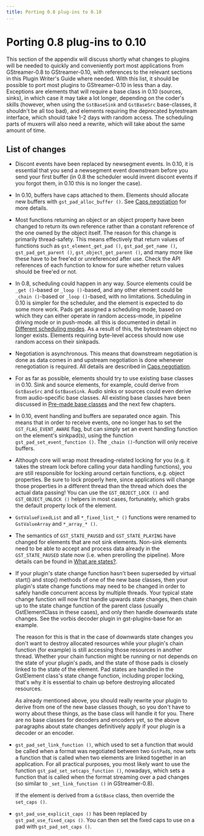 ```yaml
---
title: Porting 0.8 plug-ins to 0.10
...
```


# Porting 0.8 plug-ins to 0.10

This section of the appendix will discuss shortly what changes to
plugins will be needed to quickly and conveniently port most
applications from GStreamer-0.8 to GStreamer-0.10, with references to
the relevant sections in this Plugin Writer's Guide where needed. With
this list, it should be possible to port most plugins to GStreamer-0.10
in less than a day. Exceptions are elements that will require a base
class in 0.10 (sources, sinks), in which case it may take a lot longer,
depending on the coder's skills (however, when using the `GstBaseSink`
and `GstBaseSrc` base-classes, it shouldn't be all too bad), and
elements requiring the deprecated bytestream interface, which should
take 1-2 days with random access. The scheduling parts of muxers will
also need a rewrite, which will take about the same amount of time.

## List of changes

  - Discont events have been replaced by newsegment events. In 0.10, it
    is essential that you send a newsegment event downstream before you
    send your first buffer (in 0.8 the scheduler would invent discont
    events if you forgot them, in 0.10 this is no longer the case).

  - In 0.10, buffers have caps attached to them. Elements should
    allocate new buffers with `gst_pad_alloc_buffer ()`. See [Caps
    negotiation](plugin-development/advanced/negotiation.md) for more details.

  - Most functions returning an object or an object property have been
    changed to return its own reference rather than a constant reference
    of the one owned by the object itself. The reason for this change is
    primarily thread-safety. This means effectively that return values
    of functions such as `gst_element_get_pad ()`, `gst_pad_get_name
    ()`, `gst_pad_get_parent ()`, `gst_object_get_parent ()`, and many
    more like these have to be free'ed or unreferenced after use. Check
    the API references of each function to know for sure whether return
    values should be free'ed or not.

  - In 0.8, scheduling could happen in any way. Source elements could be
    `_get ()`-based or `_loop
                                            ()`-based, and any other element could be `_chain
                                            ()`-based or `_loop ()`-based, with no limitations. Scheduling in
    0.10 is simpler for the scheduler, and the element is expected to do
    some more work. Pads get assigned a scheduling mode, based on which
    they can either operate in random access-mode, in pipeline driving
    mode or in push-mode. all this is documented in detail in [Different
    scheduling modes](plugin-development/advanced/scheduling.md). As a result of this, the
    bytestream object no longer exists. Elements requiring byte-level
    access should now use random access on their sinkpads.

  - Negotiation is asynchronous. This means that downstream negotiation
    is done as data comes in and upstream negotiation is done whenever
    renegotiation is required. All details are described in [Caps
    negotiation](plugin-development/advanced/negotiation.md).

  - For as far as possible, elements should try to use existing base
    classes in 0.10. Sink and source elements, for example, could derive
    from `GstBaseSrc` and `GstBaseSink`. Audio sinks or sources could
    even derive from audio-specific base classes. All existing base
    classes have been discussed in [Pre-made base
    classes](plugin-development/element-types/base.md) and the next few chapters.

  - In 0.10, event handling and buffers are separated once again. This
    means that in order to receive events, one no longer has to set the
    `GST_FLAG_EVENT_AWARE` flag, but can simply set an event handling
    function on the element's sinkpad(s), using the function
    `gst_pad_set_event_function ()`. The `_chain ()`-function will only
    receive buffers.

  - Although core will wrap most threading-related locking for you (e.g.
    it takes the stream lock before calling your data handling
    functions), you are still responsible for locking around certain
    functions, e.g. object properties. Be sure to lock properly here,
    since applications will change those properties in a different
    thread than the thread which does the actual data passing\! You can
    use the `GST_OBJECT_LOCK ()` and `GST_OBJECT_UNLOCK
                                            ()` helpers in most cases, fortunately, which grabs the default
    property lock of the element.

  - `GstValueFixedList` and all `*_fixed_list_* ()` functions were
    renamed to `GstValueArray` and `*_array_*
                                            ()`.

  - The semantics of `GST_STATE_PAUSED` and `GST_STATE_PLAYING` have
    changed for elements that are not sink elements. Non-sink elements
    need to be able to accept and process data already in the
    `GST_STATE_PAUSED` state now (i.e. when prerolling the pipeline).
    More details can be found in [What are
    states?](plugin-development/building/statemanage-states.md).

  - If your plugin's state change function hasn't been superseded by
    virtual start() and stop() methods of one of the new base classes,
    then your plugin's state change functions may need to be changed in
    order to safely handle concurrent access by multiple threads. Your
    typical state change function will now first handle upwards state
    changes, then chain up to the state change function of the parent
    class (usually GstElementClass in these cases), and only then handle
    downwards state changes. See the vorbis decoder plugin in
    gst-plugins-base for an example.

    The reason for this is that in the case of downwards state changes
    you don't want to destroy allocated resources while your plugin's
    chain function (for example) is still accessing those resources in
    another thread. Whether your chain function might be running or not
    depends on the state of your plugin's pads, and the state of those
    pads is closely linked to the state of the element. Pad states are
    handled in the GstElement class's state change function, including
    proper locking, that's why it is essential to chain up before
    destroying allocated resources.

    As already mentioned above, you should really rewrite your plugin to
    derive from one of the new base classes though, so you don't have to
    worry about these things, as the base class will handle it for you.
    There are no base classes for decoders and encoders yet, so the
    above paragraphs about state changes definitively apply if your
    plugin is a decoder or an encoder.

  - `gst_pad_set_link_function ()`, which used to set a function that
    would be called when a format was negotiated between two `GstPad`s,
    now sets a function that is called when two elements are linked
    together in an application. For all practical purposes, you most
    likely want to use the function `gst_pad_set_setcaps_function ()`,
    nowadays, which sets a function that is called when the format
    streaming over a pad changes (so similar to `_set_link_function ()`
    in GStreamer-0.8).

    If the element is derived from a `GstBase` class, then override the
    `set_caps ()`.

  - `gst_pad_use_explicit_caps ()` has been replaced by
    `gst_pad_use_fixed_caps ()`. You can then set the fixed caps to use
    on a pad with `gst_pad_set_caps ()`.
